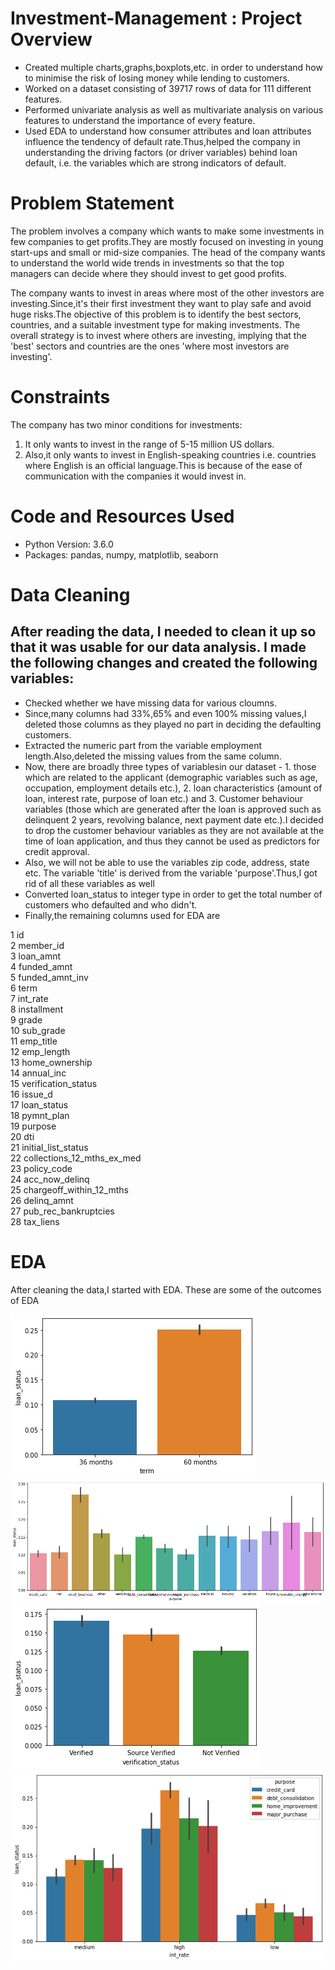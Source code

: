 # Investment-Management : Project Overview

- Created multiple charts,graphs,boxplots,etc. in order to understand how to minimise the risk of losing money while lending to customers.
- Worked on a dataset consisting of 39717 rows of data for 111 different features.
- Performed univariate analysis as well as multivariate analysis on various features to understand the importance of every feature.
- Used EDA to understand how consumer attributes and loan attributes influence the tendency of default rate.Thus,helped the company in understanding the driving factors (or
driver variables) behind loan default, i.e. the variables which are strong indicators of default.

# Problem Statement

The problem involves a company which wants to make some investments in few companies to get profits.They are mostly focused on investing in young start-ups and small or mid-size companies. The head of the company wants to understand the world wide trends in investments so that the top managers can decide where they should invest to get good profits.

The company wants to invest in areas where most of the other investors are investing.Since,it's their first investment they want to play safe and avoid huge risks.The objective of this problem is to identify the best sectors, countries, and a suitable investment type for making investments. The overall strategy is to invest where others are investing, implying that the 'best' sectors and countries are the ones 'where most investors are investing'.

# Constraints

The company has two minor conditions for investments:
1. It only wants to invest in the range of 5-15 million US dollars.
2. Also,it only wants to invest in English-speaking countries i.e. countries where English is an official language.This is because of the ease of communication with the companies it would invest in. 


# Code and Resources Used
- Python Version: 3.6.0
- Packages: pandas, numpy, matplotlib, seaborn

# Data Cleaning
## After reading the data, I needed to clean it up so that it was usable for our data analysis. I made the following changes and created the following variables:
- Checked whether we have missing data for various cloumns.
- Since,many columns had 33%,65% and even 100% missing values,I deleted those columns as they played no part in deciding the defaulting customers. 
- Extracted the numeric part from the variable employment length.Also,deleted the missing values from the same column. 
- Now, there are broadly three types of variablesin our dataset - 1. those which are related to the applicant (demographic variables such as age, occupation, employment details etc.), 2. loan characteristics (amount of loan, interest rate, purpose of loan etc.) and 3. Customer behaviour variables (those which are generated after the loan is approved such as delinquent 2 years, revolving balance, next payment date etc.).I decided to drop the customer behaviour variables as they are not available at the time of loan application, and thus they cannot be used as predictors for credit approval.
- Also, we will not be able to use the variables zip code, address, state etc. The variable 'title' is derived from the variable 'purpose'.Thus,I got rid of all these variables as well
- Converted loan_status to integer type in order to get the total number of customers who defaulted and who didn't.
- Finally,the remaining columns used for EDA are

 1   id                         
 2   member_id                  
 3   loan_amnt                 
 4   funded_amnt                   
 5   funded_amnt_inv             
 6   term                        
 7   int_rate                    
 8   installment                 
 9   grade                        
 10  sub_grade                   
 11  emp_title                    
 12  emp_length                  
 13  home_ownership               
 14  annual_inc                  
 15  verification_status          
 16  issue_d                      
 17  loan_status               
 18  pymnt_plan                                            
 19  purpose                     
 20  dti                        
 21  initial_list_status          
 22  collections_12_mths_ex_med  
 23  policy_code                   
 24  acc_now_delinq              
 25  chargeoff_within_12_mths    
 26  delinq_amnt                  
 27  pub_rec_bankruptcies        
 28  tax_liens 

# EDA
After cleaning the data,I started with EDA. These are some of the outcomes of EDA 

![loan_status vs term](https://github.com/Rahul713713/Loan-Analysis/blob/master/term.png "loan_status vs term")
![loan_status vs term](https://github.com/Rahul713713/Loan-Analysis/blob/master/purpose.png "loan_status vs purpose")
![loan_status vs term](https://github.com/Rahul713713/Loan-Analysis/blob/master/verification_status.png "loan_status vs verification_status")
![loan_status vs term](https://github.com/Rahul713713/Loan-Analysis/blob/master/int_rate.png "loan_status vs int_rate")

